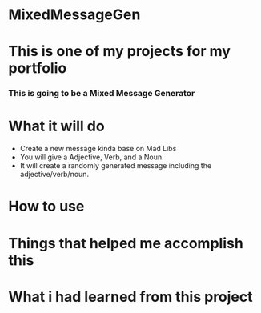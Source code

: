 # MixedMessageGen

# This is one of my projects for my portfolio
### This is going to be a Mixed Message Generator

# What it will do
- Create a new message kinda base on Mad Libs
- You will give a Adjective, Verb, and a Noun.
- It will create a randomly generated message including the adjective/verb/noun.

# How to use


# Things that helped me accomplish this


# What i had learned from this project